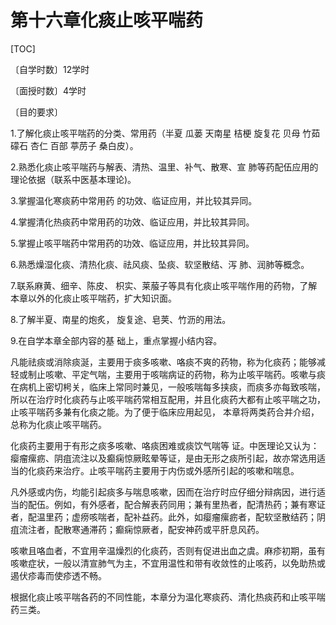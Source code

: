 # 第十六章化痰止咳平喘药

[TOC]

〔自学时数〕12学时 

〔面授时数〕4学时

〔目的要求〕

1.了解化痰止咳平喘药的分类、常用药（半夏  瓜蒌  天南星 桔梗  旋复花  贝母  竹茹  礞石   杏仁   百部    葶苈子   桑白皮）。

2.熟悉化痰止咳平喘药与解表、清热、温里、补气、散寒、宣 肺等药配伍应用的理论依据（联系中医基本理论)。

3.掌握温化寒痰葯中常用药 的功效、临证应用，并比较其异同。

4.掌握清化热痰药中常用药的功效、临证应用，并比较其异同。

5.掌握止咳平喘药中常用药的功效、临证应用，并比较其异同。

6.熟悉燥湿化痰、清热化痰、祛风痰、坠痰、软坚散结、泻 肺、润肺等概念。

7.联系麻黄、细辛、陈皮、 枳实、莱菔子等具有化痰止咳平喘作用的药物，了解本章以外的化痰止咳平喘药，扩大知识面。

8.了解半夏、南星的炮炙， 旋复途、皂荚、竹沥的用法。

9.在自学本章全部内容的基 础上，重点掌握小结内容。

凡能祛痰或消除痰涎，主要用于痰多咳嗽、咯痰不爽的药物，称为化痰药；能够减轻或制止咳嗽、平定气喘，主要用于咳喘病证的药物，称为止咳平喘药。咳嗽与痰在病机上密切枵关，临床上常同时兼见，一般咳喘每多挟痰，而痰多亦每致咳喘，所以在治疗时化痰药与止咳平喘药常相互配用，并且化痰药大都有止咳平喘之功，止咳平喘药多兼有化痰之能。为了便于临床应用起见， 本章将两类药合并介绍，总称为化痰止咳平喘药。

化痰药主要用于有形之痰多咳嗽、咯痰困难或痰饮气喘等 证。中医理论又认为：瘿瘤瘰疬、阴疽流注以及癫痫惊厥眩晕等证，是由无形之痰所引起，故亦常选用适当的化痰药来治疗。止咳平喘药主要用于内伤或外感所引起的咳嗽和喘息。

凡外感或内伤，均能引起痰多与喘息咳嗽，因而在治疗时应仔细分辩病因，进行适当的配伍。例如，有外感者，配合解表药同用；兼有里热者，配清热药；兼有寒证者，配温里药；虚痨咳喘者，配补益药。此外，如瘿瘤瘰疬者，配软坚散结药；阴疽流注者，配散寒通滞药；癫痫惊厥者，配安神药或平肝息风药。

咳嗽且咯血者，不宜用辛温燥烈的化痰药，否则有促进出血之虞。麻疹初期，虽有咳嗽症状，一般以清宣肺气为主，不宜用温性和带有收敛性的止咳药，以免助热或遏伏疹毒而使疹透不畅。

根据化痰止咳平喘各药的不同性能，本章分为温化寒痰药、清化热痰药和止咳平喘药三类。

